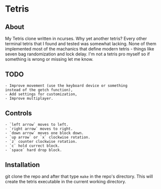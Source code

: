 # Tetris
## About
My Tetris clone written in ncurses. Why yet another tetris? Every other
terminal tetris that I found and tested was somewhat lacking.
None of them implemented most of the machanics that define modern tetris -
things like seven bag randomization and lock delay.
I'm not a tetris pro myself so if something is wrong or missing let me know.
## TODO
    - Improve movement (use the keyboard device or something
    instead of the getch function),
    - Add settings for customization,
    - Improve multiplayer.
## Controls
    - `left arrow` moves to left.
    - `right arrow` moves to right.
    - `down arrow` moves one block down.
    - `up arrow` or `x` clockwise rotation.
    - `z` counter clockwise rotation.
    - `c` hold currect block.
    - `space` hard drop block.
## Installation
git clone the repo and after that type `make` in the repo's directory.
This will create the tetris executable in the current working directory.
